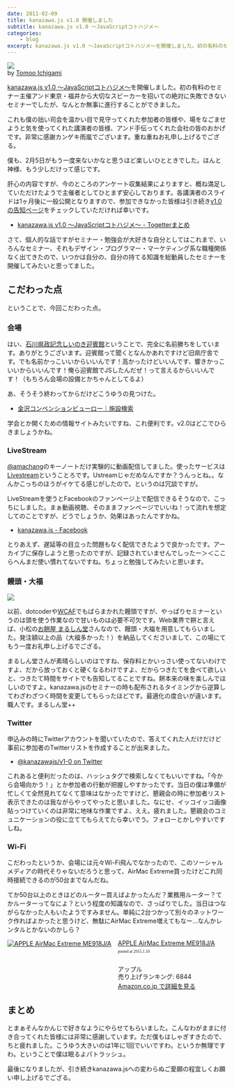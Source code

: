 ```yaml
---
date: 2011-02-09
title: kanazawa.js v1.0 開催しました
subtitle: kanazawa.js v1.0 〜JavaScriptコトハジメ〜 
categories: 
    - blog
excerpt: kanazawa.js v1.0 〜JavaScriptコトハジメ〜を開催しました。初の有料のセミナー主催&東京・福井から大切なスピーカーを招いての絶対に失敗できないセミナーでしたが、なんとか無事に進行することができました。
---
```


[![](/mol/images/2011/0209-00.jpg)](https://www.flickr.com/photos/icgm/5419101172/in/photolist-9fP2kF-9fSiYQ-9fP2ot-9fS7AU-9fP2rF-9fS7Gw-9fP2Gv-9fP2Ln-aqbc4o-aqbcc1-aq8v9Z-9yW7zR-a63EJs-aq8v3x-a6zofL-a6McU9-a6Md2j-bRTA2n-6LXda2)  
by [Tomoo Ichigami](https://www.flickr.com/photos/icgm/)

[kanazawa.js v1.0 〜JavaScriptコトハジメ〜](http://kanazawajs.tumblr.com/v1-0/)を開催しました。初の有料のセミナー主催アンド東京・福井から大切なスピーカーを招いての絶対に失敗できないセミナーでしたが、なんとか無事に進行することができました。

これも僕の拙い司会を温かい目で見守ってくれた参加者の皆様や、場をなごませようと気を使ってくれた講演者の皆様、アンド手伝ってくれた会社の皆のおかげです。非常に感謝カンゲキ雨嵐でございます。重ね重ねお礼申し上げるでござる。

僕も、2月5日がもう一度来ないかなと思うほど楽しいひとときでした。ほんと神様、もう少しだけって感じです。

肝心の内容ですが、今のところのアンケート収集結果によりますと、概ね満足していただけたようで主催者としてひとまず安心しております。各講演者のスライドは1ヶ月後に一般公開となりますので、参加できなかった皆様は引き続き[v1.0の告知ページ](http://kanazawajs.tumblr.com/v1-0/)をチェックしていただければ幸いです。

+ [kanazawa.js v1.0 〜JavaScriptコトハジメ〜 - Togetterまとめ](http://togetter.com/li/97471)

さて、個人的な話ですがセミナー・勉強会が大好きな自分としてはこれまで、いろんなセミナー、それもデザイン・プログラマー・マーケティング系な職種関係なく出てきたので、いつかは自分の、自分の持てる知識を総動員したセミナーを開催してみたいと思ってました。

## こだわった点

ということで、今回こだわった点。

### 会場

はい、[石川県政記念しいのき迎賓館](http://www.shiinoki-geihinkan.jp/)ということで、完全に名前勝ちをしています。ありがとうございます。迎賓館って聞くとなんかあれですけど旧県庁舎です。でも名前かっこいいからいいんです！高かったけどいいんです、響きかっこいいからいいんです！俺ら迎賓館でJSしたんだぜ！って言えるからいいんです！（もちろん会場の設備とかちゃんとしてるよ）

あ、そうそう終わってからだけどこうゆうの見つけた。

+ [金沢コンベンションビューロー｜施設検索](http://www.kanazawa-cb.com/search/search_kanazawa.html)

学会とか開くための情報サイトみたいですね、これ便利です。v2.0はどこでひらきましょうかね。

### LiveStream

[@amachang](https://twitter.com/amachang)のキーノートだけ実験的に動画配信してました。使ったサービスは[Livestream](http://new.livestream.com/)ということろです。Ustreamじゃだめなんですか？うんっとね。。なんかこっちのほうがイケてる感じがしたので。というのは冗談ですが。

LiveStreamを使うとFacebookのファンページ上で配信できるそうなので、こっちにしました。まぁ動画視聴、そのままファンページでいいね！って流れを想定してのことですが、どうでしょうか、効果はあったんですかね。

+ [kanazawa.js - Facebook](https://www.facebook.com/kanazawajs?v=app_142371818162&ref=sgm)

とりあえず、遅延等の目立った問題もなく配信できたようで良かったです。アーカイブに保存しようと思ったのですが、記録されていませんでしったー＞＜ここらへんまだ使い慣れてないですね。ちょっと勉強してみたいと思います。

### 饅頭・大福

[![](/mol/images/2011/0209-01.jpg)](https://www.flickr.com/photos/t32k/5417127395/in/photolist-7agkLQ-9fHDbt-9fGcfc/)  

以前、dotcoderや[WCAF](http://www.fisc.jp/weblog/ugf/2010/10/wcaf_seminar_vol4.html)でもばらまかれた饅頭ですが、やっぱりセミナーというのは頭を使う作業なので甘いものは必要不可欠です。Web業界で餅と言えば、小松の[お餅屋 まるしん堂](http://marushindo.com/)さんなので、饅頭・大福を用意してもらいました。発注額以上の品（大福多かった！）を納品してくださいまして、この場にてもう一度お礼申し上げるでござる。

まるしん堂さんが素晴らしいのはですね、保存料とかいっさい使ってないわけですよ、だから放っておくと硬くなるわけですよ、だからつきたてを食べて欲しいと、つきたて時間をサイトでも告知してることですね。餅本来の味を楽しんでほしいのですよ。kanazawa.jsのセミナーの時も配布されるタイミングから逆算してわざわざつく時間を変更してもらったほどです。最適化の度合いが違います。職人です。まるしん堂++

### Twitter

申込みの時にTwitterアカウントを聞いていたので、答えてくれた人だけだけど事前に参加者のTwitterリストを作成することが出来ました。

+ [@kanazawajs/v1-0 on Twitter](https://twitter.com/kanazawajs/lists/v1-0)

これあると便利だったのは、ハッシュタグで検索しなくてもいいですね。「今から会場向かう！」とか参加者の行動が把握しやすかったです。当日の僕は準備が忙しくて全然見れてなくて意味はなかったですけど、懇親会の時に参加者リスト表示できたのは我ながらやってやったと思いました。なにせ、イッコイッコ画像貼っつけていくのは非常に地味な作業ですよ、ええ。疲れました。懇親会のコミュニケーションの役に立ててもらえてたら幸いでう。フォローとかしやすいですしね。

### Wi-Fi

こだわったというか、会場には元々Wi-Fi飛んでなかったので、このソーシャルメディアの時代そりゃないだろうと思って、AirMac Extreme買ったけどこれ同時接続できるのが50台までなんだね。

てか50台以上のときはどのルーター買えばよかったんだ？業務用ルーター？てかルーターってなによ？という程度の知識なので、さっぱりでした。当日はつながらなかった人もいたようですみません。単純に2台つかって別々のネットワーク作ればよかったと思うけど、無駄にAirMac Extreme増えてもなー…なんかレンタルとかないのかしら？

<div class="azlink-box"><div class="azlink-image" style="float:left"><a href="http://www.amazon.co.jp/exec/obidos/ASIN/B00DCM55A8/warikiru-22/" name="azlinklink" target="_blank"><img src="https://images-na.ssl-images-amazon.com/images/I/31PWp3-pIgL._SL160_.jpg" alt="APPLE AirMac Extreme ME918J/A" style="border:none" /></a></div><div class="azlink-info" style="float:left;margin-left:15px;line-height:120%"><div class="azlink-name" style="margin-bottom:10px;line-height:120%"><a href="http://www.amazon.co.jp/exec/obidos/ASIN/B00DCM55A8/warikiru-22/" name="azlinklink" target="_blank">APPLE AirMac Extreme ME918J/A</a><div class="azlink-powered-date" style="font-size:7pt;margin-top:5px;font-family:verdana;line-height:120%">posted at 2015.1.10</div></div><div class="azlink-detail"><br />アップル<br />売り上げランキング: 6844<br /></div><div class="azlink-link" style="margin-top:5px"><a href="http://www.amazon.co.jp/exec/obidos/ASIN/B00DCM55A8/warikiru-22/" target="_blank">Amazon.co.jp で詳細を見る</a></div></div><div class="azlink-footer" style="clear:left"></div></div>

## まとめ

とまぁそんなかんじで好きなようにやらせてもらいました。こんなわがままに付き合ってくれた皆様には非常に感謝しています。ただ僕もはしゃぎすきたので、ちと疲れました。こうゆう大きいのは1年に1回でいいですわ。というか無理ですわ。ということで僕は眠るよパトラッシュ。

最後になりましたが、引き続きkanazawa.jsへの変わらぬご愛願の程宜しくお願い申し上げるでござる。
